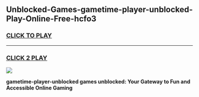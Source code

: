 
## Unblocked-Games-gametime-player-unblocked-Play-Online-Free-hcfo3
<h3>
<a href="https://premium76.site?title=gametime-player-unblocked&ref=26A">CLICK TO PLAY</a></h3>
<hr>

<h3>
<a href="https://premium76.site?title=gametime-player-unblocked&ref=26A">CLICK 2 PLAY</a>
  
</h3>

<a href="https://premium76.site?title=gametime-player-unblocked&ref=26A"><img src="https://clearcache.store/games.png"></a>


**gametime-player-unblocked games unblocked: Your Gateway to Fun and Accessible Online Gaming**
